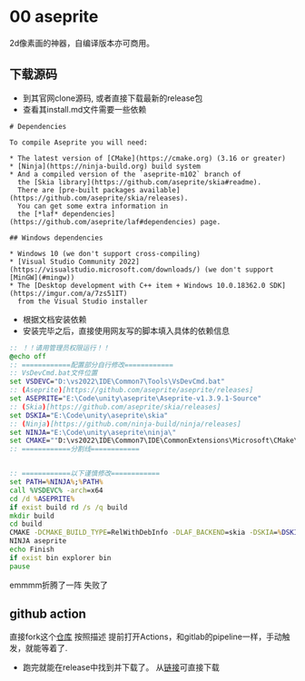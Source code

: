 # 00 aseprite

2d像素画的神器，自编译版本亦可商用。

## 下载源码
- 到其官网clone源码, 或者直接下载最新的release包
- 查看其install.md文件需要一些依赖

```
# Dependencies

To compile Aseprite you will need:

* The latest version of [CMake](https://cmake.org) (3.16 or greater)
* [Ninja](https://ninja-build.org) build system
* And a compiled version of the `aseprite-m102` branch of
  the [Skia library](https://github.com/aseprite/skia#readme).
  There are [pre-built packages available](https://github.com/aseprite/skia/releases).
  You can get some extra information in
  the [*laf* dependencies](https://github.com/aseprite/laf#dependencies) page.

## Windows dependencies

* Windows 10 (we don't support cross-compiling)
* [Visual Studio Community 2022](https://visualstudio.microsoft.com/downloads/) (we don't support [MinGW](#mingw))
* The [Desktop development with C++ item + Windows 10.0.18362.0 SDK](https://imgur.com/a/7zs51IT)
  from the Visual Studio installer

```
- 根据文档安装依赖
- 安装完毕之后，直接使用网友写的脚本填入具体的依赖信息
```bat
:: ！！请用管理员权限运行！！
@echo off
:: ============配置部分自行修改============
:: VsDevCmd.bat文件位置
set VSDEVC="D:\vs2022\IDE\Common7\Tools\VsDevCmd.bat"
:: (Aseprite)[https://github.com/aseprite/aseprite/releases]
set ASEPRITE="E:\Code\unity\aseprite\Aseprite-v1.3.9.1-Source"
:: (Skia)[https://github.com/aseprite/skia/releases]
set DSKIA="E:\Code\unity\aseprite\skia"
:: (Ninja)[https://github.com/ninja-build/ninja/releases]
set NINJA="E:\Code\unity\aseprite\ninja\"
set CMAKE=""D:\vs2022\IDE\Common7\IDE\CommonExtensions\Microsoft\CMake\CMake\bin\cmake.exe""
:: ============分割线============


:: ============以下谨慎修改============
set PATH=%NINJA%;%PATH%
call %VSDEVC% -arch=x64
cd /d %ASEPRITE%
if exist build rd /s /q build
mkdir build
cd build
CMAKE -DCMAKE_BUILD_TYPE=RelWithDebInfo -DLAF_BACKEND=skia -DSKIA=%DSKIA% -DSKIA_LIBRARY_DIR=%DSKIA%\out\Release-x64 -DSKIA_LIBRARY=%DSKIA%\out\Release-x64\skia.lib -G Ninja ..
NINJA aseprite
echo Finish
if exist bin explorer bin
pause 
```
emmmm折腾了一阵 失败了

## github action
直接fork这个[仓库](https://github.com/Algieba-dean/aseprite_builder/actions)
按照描述
提前打开Actions，和gitlab的pipeline一样，手动触发，就能等着了.
- 跑完就能在release中找到并下载了。 从[链接](https://github.com/Algieba-dean/aseprite_builder/releases/download/untagged-517f3d3c7d33df3531ec/Aseprite-v1.3.9.1-Windows.zip)可直接下载